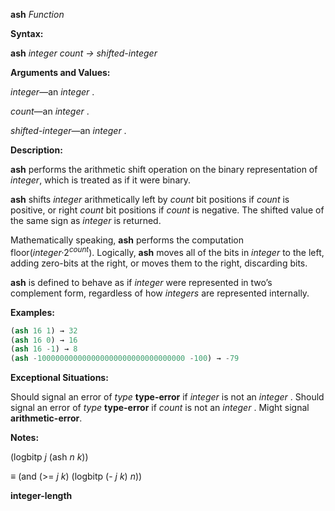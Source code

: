 **ash** *Function* 



**Syntax:** 



**ash** *integer count → shifted-integer* 



**Arguments and Values:** 



*integer*—an *integer* . 



*count*—an *integer* . 



*shifted-integer*—an *integer* . 



**Description:** 



**ash** performs the arithmetic shift operation on the binary representation of *integer*, which is treated as if it were binary. 



**ash** shifts *integer* arithmetically left by *count* bit positions if *count* is positive, or right *count* bit positions if *count* is negative. The shifted value of the same sign as *integer* is returned. 



Mathematically speaking, **ash** performs the computation floor(<i>integer·</i>2<i><sup>count</sup></i>). Logically, **ash** moves all of the bits in <i>integer</i> to the left, adding zero-bits at the right, or moves them to the right, discarding bits. 



**ash** is defined to behave as if *integer* were represented in two’s complement form, regardless of how *integers* are represented internally. 



**Examples:**
```lisp
(ash 16 1) → 32 
(ash 16 0) → 16 
(ash 16 -1) → 8 
(ash -100000000000000000000000000000000 -100) → -79 
```
**Exceptional Situations:** 



Should signal an error of *type* **type-error** if *integer* is not an *integer* . Should signal an error of *type* **type-error** if *count* is not an *integer* . Might signal **arithmetic-error**. 



**Notes:** 



(logbitp *j* (ash *n k*)) 



*≡* (and (&gt;= *j k*) (logbitp (- *j k*) *n*)) 







 



 



**integer-length** 



